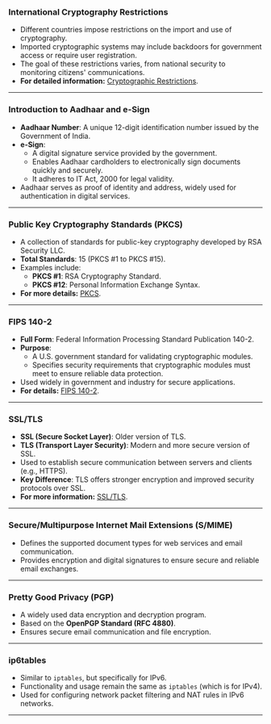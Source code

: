 ### **International Cryptography Restrictions**

- Different countries impose restrictions on the import and use of cryptography.
- Imported cryptographic systems may include backdoors for government access or require user registration.
- The goal of these restrictions varies, from national security to monitoring citizens' communications.
- **For detailed information:** [Cryptographic Restrictions](https://en.wikipedia.org/wiki/Restrictions_on_the_import_of_cryptography#:~:text=Imported%20cryptography%20may%20have%20backdoors,the%20use%20of%20cryptography%20is).

---

### **Introduction to Aadhaar and e-Sign**

- **Aadhaar Number**: A unique 12-digit identification number issued by the Government of India.
- **e-Sign**:
    - A digital signature service provided by the government.
    - Enables Aadhaar cardholders to electronically sign documents quickly and securely.
    - It adheres to IT Act, 2000 for legal validity.
- Aadhaar serves as proof of identity and address, widely used for authentication in digital services.

---

### **Public Key Cryptography Standards (PKCS)**

- A collection of standards for public-key cryptography developed by RSA Security LLC.
- **Total Standards**: 15 (PKCS #1 to PKCS #15).
- Examples include:
    - **PKCS #1**: RSA Cryptography Standard.
    - **PKCS #12**: Personal Information Exchange Syntax.
- **For more details:** [PKCS](https://en.wikipedia.org/wiki/PKCS).

---

### **FIPS 140-2**

- **Full Form**: Federal Information Processing Standard Publication 140-2.
- **Purpose**:
    - A U.S. government standard for validating cryptographic modules.
    - Specifies security requirements that cryptographic modules must meet to ensure reliable data protection.
- Used widely in government and industry for secure applications.
- **For details:** [FIPS 140-2](https://en.wikipedia.org/wiki/FIPS_140-2).

---

### **SSL/TLS**

- **SSL (Secure Socket Layer)**: Older version of TLS.
- **TLS (Transport Layer Security)**: Modern and more secure version of SSL.
- Used to establish secure communication between servers and clients (e.g., HTTPS).
- **Key Difference**: TLS offers stronger encryption and improved security protocols over SSL.
- **For more information:** [SSL/TLS](https://www.geeksforgeeks.org/difference-between-secure-socket-layer-ssl-and-transport-layer-security-tls/).

---

### **Secure/Multipurpose Internet Mail Extensions (S/MIME)**

- Defines the supported document types for web services and email communication.
- Provides encryption and digital signatures to ensure secure and reliable email exchanges.

---

### **Pretty Good Privacy (PGP)**

- A widely used data encryption and decryption program.
- Based on the **OpenPGP Standard (RFC 4880)**.
- Ensures secure email communication and file encryption.

---

### **ip6tables**

- Similar to `iptables`, but specifically for IPv6.
- Functionality and usage remain the same as `iptables` (which is for IPv4).
- Used for configuring network packet filtering and NAT rules in IPv6 networks.

---

